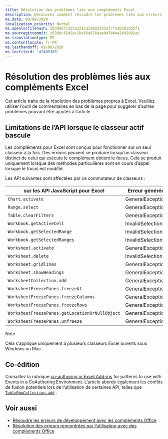 ```yaml
---
title: Résolution des problèmes liés aux compléments Excel
description: Découvrez comment résoudre les problèmes liés aux erreurs de développement dans les compléments Excel.
ms.date: 09/08/2020
localization_priority: Normal
ms.openlocfilehash: 1bdd96772d3a221ca3a02e3d5dfcfa16561dd5f1
ms.sourcegitcommit: c6308cf245ac1bc66a876eaa0a7bb4a2492991ac
ms.translationtype: MT
ms.contentlocale: fr-FR
ms.lasthandoff: 09/08/2020
ms.locfileid: "47409388"
---
```

# <a name="troubleshooting-excel-add-ins"></a>Résolution des problèmes liés aux compléments Excel

Cet article traite de la résolution des problèmes propres à Excel. Veuillez utiliser l’outil de commentaires en bas de la page pour suggérer d’autres problèmes pouvant être ajoutés à l’article.

## <a name="api-limitations-when-the-active-workbook-switches"></a>Limitations de l’API lorsque le classeur actif bascule

Les compléments pour Excel sont conçus pour fonctionner sur un seul classeur à la fois. Des erreurs peuvent se produire lorsqu’un classeur distinct de celui qui exécute le complément obtient le focus. Cela se produit uniquement lorsque des méthodes particulières sont en cours d’appel lorsque le focus est modifié.

Les API suivantes sont affectées par ce commutateur de classeurs :

|sur les API JavaScript pour Excel | Erreur générée |
|--|--|
| `Chart.activate` | GeneralException |
| `Range.select` | GeneralException |
| `Table.clearFilters` | GeneralException |
| `Workbook.getActiveCell`  | InvalidSelection|
| `Workbook.getSelectedRange` | InvalidSelection|
| `Workbook.getSelectedRanges`  | InvalidSelection|
| `Worksheet.activate` | GeneralException |
| `Worksheet.delete`  | InvalidSelection|
| `Worksheet.gridlines` | GeneralException |
| `Worksheet.showHeadings` | GeneralException |
| `WorksheetCollection.add` | GeneralException |
| `WorksheetFreezePanes.freezeAt` | GeneralException |
| `WorksheetFreezePanes.freezeColumns` | GeneralException |
| `WorksheetFreezePanes.freezeRows` | GeneralException |
| `WorksheetFreezePanes.getLocationOrNullObject`| GeneralException |
| `WorksheetFreezePanes.unfreeze` | GeneralException |

> [!NOTE]
> Cela s’applique uniquement à plusieurs classeurs Excel ouverts sous Windows ou Mac.

## <a name="coauthoring"></a>Co-édition

Consultez la rubrique [co-authoring in Excel Add-ins](co-authoring-in-excel-add-ins.md) for patterns to use with Events in a CoAuthoring Environment. L’article aborde également les conflits de fusion potentiels lors de l’utilisation de certaines API, telles que [`TableRowCollection.add`](/javascript/api/excel/excel.tablerowcollection#add-index--values-) .

## <a name="see-also"></a>Voir aussi

- [Résoudre les erreurs de développement avec les compléments Office](../testing/troubleshoot-development-errors.md)
- [Résolution des erreurs rencontrées par l’utilisateur avec des compléments Office](../testing/testing-and-troubleshooting.md)
